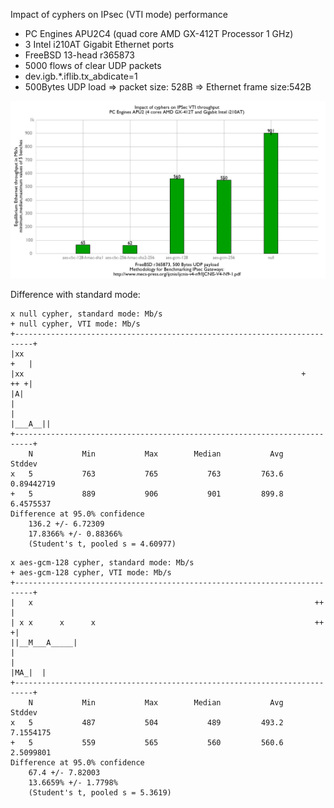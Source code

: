 Impact of cyphers on IPsec (VTI mode) performance
  - PC Engines APU2C4 (quad core AMD GX-412T Processor 1 GHz)
  - 3 Intel i210AT Gigabit Ethernet ports
  - FreeBSD 13-head r365873
  - 5000 flows of clear UDP packets
  - dev.igb.*.iflib.tx_abdicate=1
  - 500Bytes UDP load => packet size: 528B => Ethernet frame size:542B

![Impact of cyphers on IPsec VIT mode performance on PC Engines APU2C4](graph.png)

Difference with standard mode:
```
x null cypher, standard mode: Mb/s
+ null cypher, VTI mode: Mb/s
+--------------------------------------------------------------------------+
|xx                                                                    +   |
|xx                                                              +     ++ +|
|A|                                                                        |
|                                                                  |___A__||
+--------------------------------------------------------------------------+
    N           Min           Max        Median           Avg        Stddev
x   5           763           765           763         763.6    0.89442719
+   5           889           906           901         899.8     6.4575537
Difference at 95.0% confidence
	136.2 +/- 6.72309
	17.8366% +/- 0.88366%
	(Student's t, pooled s = 4.60977)
```

```
x aes-gcm-128 cypher, standard mode: Mb/s
+ aes-gcm-128 cypher, VTI mode: Mb/s
+--------------------------------------------------------------------------+
|   x                                                               ++     |
| x x      x      x                                                 ++    +|
||__M___A_____|                                                            |
|                                                                   |MA_|  |
+--------------------------------------------------------------------------+
    N           Min           Max        Median           Avg        Stddev
x   5           487           504           489         493.2     7.1554175
+   5           559           565           560         560.6     2.5099801
Difference at 95.0% confidence
	67.4 +/- 7.82003
	13.6659% +/- 1.7798%
	(Student's t, pooled s = 5.3619)
```
